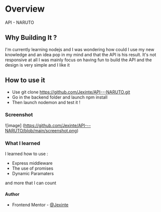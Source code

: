 
# Overview

API - NARUTO
## Why Building It ?

I'm currently learning nodejs and I was wondering how could I use my new knowledge and an idea pop in my mind and that the API is his result. It's not responsive at all I was mainly focus on having fun to build the API and the design is very simple and I like it 

## How to use it

- Use git clone https://github.com/Jexinte/API---NARUTO.git
- Go in the backend folder and launch npm install
- Then launch nodemon and test it !

### Screenshot
![image] (https://github.com/Jexinte/API---NARUTO/blob/main/screenshot.png)


### What I learned

 I learned how to use :
 - Express middleware
 - The use of promises
 - Dynamic Paramaters

  and more that I can count 

#### Author

- Frontend Mentor - [@Jexinte](https://www.frontendmentor.io/profile/Jexinte)


